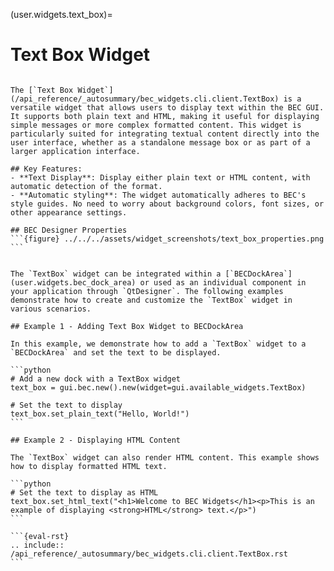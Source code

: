 (user.widgets.text_box)=

# Text Box Widget

````{tab} Overview

The [`Text Box Widget`](/api_reference/_autosummary/bec_widgets.cli.client.TextBox) is a versatile widget that allows users to display text within the BEC GUI. It supports both plain text and HTML, making it useful for displaying simple messages or more complex formatted content. This widget is particularly suited for integrating textual content directly into the user interface, whether as a standalone message box or as part of a larger application interface.

## Key Features:
- **Text Display**: Display either plain text or HTML content, with automatic detection of the format.
- **Automatic styling**: The widget automatically adheres to BEC's style guides. No need to worry about background colors, font sizes, or other appearance settings.

## BEC Designer Properties
```{figure} ../../../assets/widget_screenshots/text_box_properties.png
```

````

````{tab} Examples - CLI

The `TextBox` widget can be integrated within a [`BECDockArea`](user.widgets.bec_dock_area) or used as an individual component in your application through `QtDesigner`. The following examples demonstrate how to create and customize the `TextBox` widget in various scenarios.

## Example 1 - Adding Text Box Widget to BECDockArea

In this example, we demonstrate how to add a `TextBox` widget to a `BECDockArea` and set the text to be displayed.

```python
# Add a new dock with a TextBox widget
text_box = gui.bec.new().new(widget=gui.available_widgets.TextBox)

# Set the text to display
text_box.set_plain_text("Hello, World!")
```

## Example 2 - Displaying HTML Content

The `TextBox` widget can also render HTML content. This example shows how to display formatted HTML text.

```python
# Set the text to display as HTML
text_box.set_html_text("<h1>Welcome to BEC Widgets</h1><p>This is an example of displaying <strong>HTML</strong> text.</p>")
```

````

````{tab} API
```{eval-rst} 
.. include:: /api_reference/_autosummary/bec_widgets.cli.client.TextBox.rst
```
````









